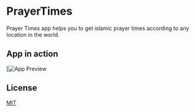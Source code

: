 # PrayerTimes

Prayer Times app helps you to get islamic prayer times according to any location in the world.

## App in action

[![App Preview](https://im4.ezgif.com/tmp/ezgif-4-c3b711ce1b.gif)

## License
[MIT](https://choosealicense.com/licenses/mit/)
